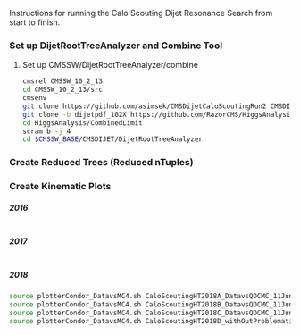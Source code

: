 Instructions for running the Calo Scouting Dijet Resonance Search from start to finish.

### Set up DijetRootTreeAnalyzer and Combine Tool
1. Set up CMSSW/DijetRootTreeAnalyzer/combine

    ```sh
    cmsrel CMSSW_10_2_13
    cd CMSSW_10_2_13/src
    cmsenv
    git clone https://github.com/asimsek/CMSDijetCaloScoutingRun2 CMSDIJET/DijetRootTreeAnalyzer
    git clone -b dijetpdf_102X https://github.com/RazorCMS/HiggsAnalysis-CombinedLimit HiggsAnalysis/CombinedLimit
    cd HiggsAnalysis/CombinedLimit
    scram b -j 4
    cd $CMSSW_BASE/CMSDIJET/DijetRootTreeAnalyzer
    ```


### Create Reduced Trees (Reduced nTuples)


### Create Kinematic Plots

##### 2016
```sh

```

##### 2017
```sh

```

##### 2018
```sh
source plotterCondor_DatavsMC4.sh CaloScoutingHT2018A_DatavsQDCMC_11June2023_2245 ../lists/CaloScoutingHT/CaloScoutingHT2018A-v1_reduced.txt ../lists/QCD2017-v1_reduced_new.txt 13974.656080
source plotterCondor_DatavsMC4.sh CaloScoutingHT2018B_DatavsQDCMC_11June2023_2245 ../lists/CaloScoutingHT/CaloScoutingHT2018B-v1_reduced.txt ../lists/QCD2017-v1_reduced_new.txt 7057.396004
source plotterCondor_DatavsMC4.sh CaloScoutingHT2018C_DatavsQDCMC_11June2023_2245 ../lists/CaloScoutingHT/CaloScoutingHT2018C-v1_reduced.txt ../lists/QCD2017-v1_reduced_new.txt 6894.770971
source plotterCondor_DatavsMC4.sh CaloScoutingHT2018D_withOutProblematicHLTKey_DatavsQDCMC_11June2023_2245 ../lists/CaloScoutingHT/CaloScoutingHT2018D-v1_reduced.txt ../lists/QCD2017-v1_reduced_new.txt 26524.906306
```


